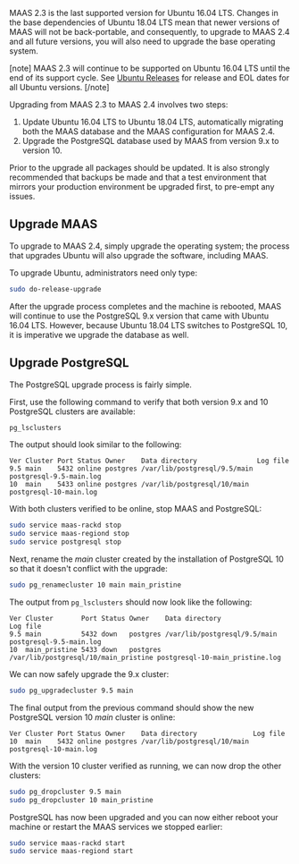 MAAS 2.3 is the last supported version for Ubuntu 16.04 LTS. Changes in the
base dependencies of Ubuntu 18.04 LTS mean that newer versions of MAAS will not
be back-portable, and consequently, to upgrade to MAAS 2.4 and all future
versions, you will also need to upgrade the base operating system.

[note]
MAAS 2.3 will continue to be supported on Ubuntu 16.04 LTS until the end of its
support cycle. See [Ubuntu Releases][ubuntu-wiki-releases] for release and EOL
dates for all Ubuntu versions.
[/note]

Upgrading from MAAS 2.3 to MAAS 2.4 involves two steps:

1. Update Ubuntu 16.04 LTS to Ubuntu 18.04 LTS, automatically migrating both
   the MAAS database and the MAAS configuration for MAAS 2.4.
1. Upgrade the PostgreSQL database used by MAAS from version 9.x to version 10.

Prior to the upgrade all packages should be updated. It is also strongly
recommended that backups be made and that a test environment that mirrors your
production environment be upgraded first, to pre-empt any issues.

## Upgrade MAAS

To upgrade to MAAS 2.4, simply upgrade the operating system; the process
that upgrades Ubuntu will also upgrade the software, including MAAS.

To upgrade Ubuntu, administrators need only type:

```bash
sudo do-release-upgrade
```

After the upgrade process completes and the machine is rebooted, MAAS will
continue to use the PostgreSQL 9.x version that came with Ubuntu 16.04 LTS.
However, because Ubuntu 18.04 LTS switches to PostgreSQL 10, it is imperative
we upgrade the database as well.

## Upgrade PostgreSQL

The PostgreSQL upgrade process is fairly simple.

First, use the following command to verify that both version 9.x and 10 PostgreSQL clusters are available: 

```bash
pg_lsclusters
```

The output should look similar to the following:

```no-highlight
Ver Cluster Port Status Owner    Data directory               Log file
9.5 main    5432 online postgres /var/lib/postgresql/9.5/main postgresql-9.5-main.log
10  main    5433 online postgres /var/lib/postgresql/10/main  postgresql-10-main.log
```

With both clusters verified to be online, stop MAAS and PostgreSQL:

```bash
sudo service maas-rackd stop 
sudo service maas-regiond stop 
sudo service postgresql stop
```

Next, rename the *main* cluster created by the installation of PostgreSQL 10 so that it doesn't conflict with the upgrade:


```bash
sudo pg_renamecluster 10 main main_pristine
```

The output from `pg_lsclusters` should now look like the following:

```no-highlight
Ver Cluster       Port Status Owner    Data directory                       Log file
9.5 main          5432 down   postgres /var/lib/postgresql/9.5/main         postgresql-9.5-main.log
10  main_pristine 5433 down   postgres /var/lib/postgresql/10/main_pristine postgresql-10-main_pristine.log

```

We can now safely upgrade the 9.x cluster:

```bash
sudo pg_upgradecluster 9.5 main
```

The final output from the previous command should show the new PostgreSQL
version 10 *main* cluster is online:

```no-highlight
Ver Cluster Port Status Owner    Data directory              Log file
10  main    5432 online postgres /var/lib/postgresql/10/main postgresql-10-main.log
```

With the version 10 cluster verified as running, we can now drop the other clusters:

```bash
sudo pg_dropcluster 9.5 main
sudo pg_dropcluster 10 main_pristine
```

PostgreSQL has now been upgraded and you can now either reboot your machine or
restart the MAAS services we stopped earlier:

```bash
sudo service maas-rackd start
sudo service maas-regiond start
```

<!-- LINKS -->

[ubuntu-wiki-releases]: https://wiki.ubuntu.com/Releases